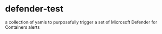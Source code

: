 # defender-test
a collection of yamls to purposefully trigger a set of Microsoft Defender for Containers alerts
